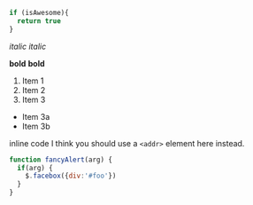```javascript
if (isAwesome){
  return true
}
```

*italic*
_italic_

**bold**
__bold__

1. Item 1
2. Item 2
3. Item 3
  * Item 3a
  * Item 3b

inline code I think you should use a `<addr>` element here instead.

```javascript
function fancyAlert(arg) {
  if(arg) {
    $.facebox({div:'#foo'})
  }
}
```

